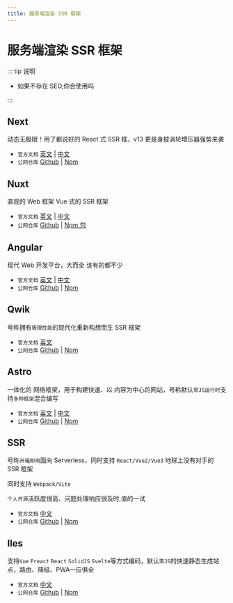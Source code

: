 ```yaml
---
title: 服务端渲染 SSR 框架
---
```


# 服务端渲染 SSR 框架

::: tip 说明

-   如果不存在 SEO,你会使用吗

:::

## Next <ProjectBadge name='Next' starts='vercel/next.js' />

动态无极限！用了都说好的 React 式 SSR 框，v13 更是身披涡轮增压器强势来袭

-   `官方文档` [英文](https://nextjs.org) | [中文](https://www.nextjs.cn)
-   `公网仓库` [Github](https://github.com/vercel/next.js) | [Npm](https://www.npmjs.com/package/next)

## Nuxt <ProjectBadge name='Nuxt' starts='nuxt/framework' />

直观的 Web 框架 Vue 式的 SSR 框架

-   `官方文档` [英文](https://nuxt.com) | [中文](https://www.nuxtjs.org.cn/)
-   `公网仓库` [Github](https://github.com/nuxt/framework) | [Npm 包](https://www.npmjs.com/package/next)

## Angular <ProjectBadge name='Angular' starts='angular/angular' />

现代 Web 开发平台，大而全 该有的都不少

-   `官方文档` [英文](https://angular.io/guide/universal) | [中文](https://angular.cn/guide/universal)
-   `公网仓库` [Github](https://github.com/angular/angular) | [Npm](https://www.npmjs.com/package/@angular/core)

## Qwik <ProjectBadge name='Qwik' starts='BuilderIO/qwik' version='@builder.io/qwik' />

号称拥有`极限性能`的现代化重新构想而生 SSR 框架

-   `官方文档` [英文](https://qwik.builder.io)
-   `公网仓库` [Github](https://github.com/BuilderIO/qwik) | [Npm](https://www.npmjs.com/package/@builder.io/qwik)

## Astro <ProjectBadge name='Astro' starts='withastro/astro' />

一体化的 网络框架，用于构建快速、以 内容为中心的网站，号称默认`零JS运行时`支持`多种框架`混合编写

-   `官方文档` [英文](https://astro.build) | [中文](https://docs.astro.build/zh-cn/getting-started/)
-   `公网仓库` [Github](https://github.com/withastro/astro) | [Npm](https://www.npmjs.com/package/astro)

## SSR <ProjectBadge starts='zhangyuang/ssr' version='create-ssr-app' />

号称`开箱即用`面向 Serverless，同时支持 `React/Vue2/Vue3` 地球上没有对手的 SSR 框架

同时支持 `Webpack/Vite`

`个人开源`活跃度很高、问题处理响应很及时,值的一试

-   `官方文档` [中文](http://doc.ssr-fc.com/)
-   `公网仓库` [Github](https://github.com/zhangyuang/ssr) | [Npm](https://www.npmjs.com/package/create-ssr-app)

## Iles <ProjectBadge starts='ElMassimo/iles' version='create-ssr-app' />

支持`Vue` `Preact` `React` `SolidJS` `Svelte`等方式编码，默认`零JS`的快速静态生成站点，路由、降级、PWA一应俱全

-   `官方文档` [中文](https://iles.pages.dev/)
-   `公网仓库` [Github](https://github.com/ElMassimo/iles) | [Npm](https://www.npmjs.com/package/iles)
